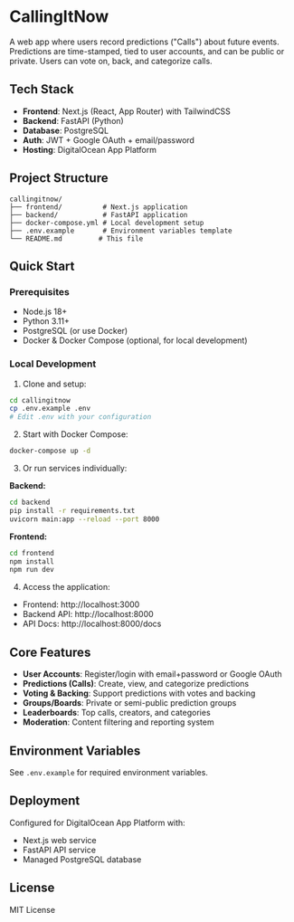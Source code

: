 # CallingItNow

A web app where users record predictions ("Calls") about future events. Predictions are time-stamped, tied to user accounts, and can be public or private. Users can vote on, back, and categorize calls.

## Tech Stack

- **Frontend**: Next.js (React, App Router) with TailwindCSS
- **Backend**: FastAPI (Python)
- **Database**: PostgreSQL
- **Auth**: JWT + Google OAuth + email/password
- **Hosting**: DigitalOcean App Platform

## Project Structure

```
callingitnow/
├── frontend/          # Next.js application
├── backend/           # FastAPI application
├── docker-compose.yml # Local development setup
├── .env.example       # Environment variables template
└── README.md         # This file
```

## Quick Start

### Prerequisites
- Node.js 18+
- Python 3.11+
- PostgreSQL (or use Docker)
- Docker & Docker Compose (optional, for local development)

### Local Development

1. Clone and setup:
```bash
cd callingitnow
cp .env.example .env
# Edit .env with your configuration
```

2. Start with Docker Compose:
```bash
docker-compose up -d
```

3. Or run services individually:

**Backend:**
```bash
cd backend
pip install -r requirements.txt
uvicorn main:app --reload --port 8000
```

**Frontend:**
```bash
cd frontend
npm install
npm run dev
```

4. Access the application:
- Frontend: http://localhost:3000
- Backend API: http://localhost:8000
- API Docs: http://localhost:8000/docs

## Core Features

- **User Accounts**: Register/login with email+password or Google OAuth
- **Predictions (Calls)**: Create, view, and categorize predictions
- **Voting & Backing**: Support predictions with votes and backing
- **Groups/Boards**: Private or semi-public prediction groups
- **Leaderboards**: Top calls, creators, and categories
- **Moderation**: Content filtering and reporting system

## Environment Variables

See `.env.example` for required environment variables.

## Deployment

Configured for DigitalOcean App Platform with:
- Next.js web service
- FastAPI API service
- Managed PostgreSQL database

## License

MIT License
